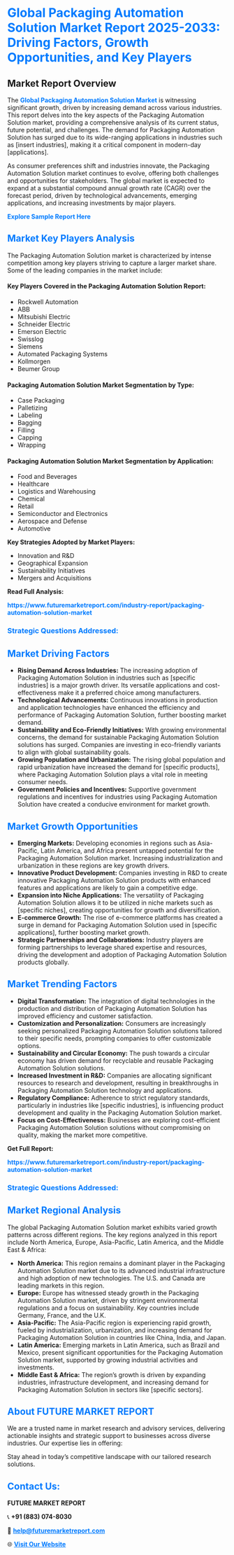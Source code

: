 <h1 style="color: #007BFF;">Global Packaging Automation Solution Market Report 2025-2033: Driving Factors, Growth Opportunities, and Key Players</h1>

<section id="overview">
<h2>Market Report Overview</h2>
<p>The <a href="https://www.futuremarketreport.com/industry-report/packaging-automation-solution-market" style="color: #007BFF; text-decoration: none;"><strong>Global Packaging Automation Solution Market</strong></a> is witnessing significant growth, driven by increasing demand across various industries. This report delves into the key aspects of the Packaging Automation Solution market, providing a comprehensive analysis of its current status, future potential, and challenges. The demand for Packaging Automation Solution has surged due to its wide-ranging applications in industries such as [insert industries], making it a critical component in modern-day [applications].</p>
<p>As consumer preferences shift and industries innovate, the Packaging Automation Solution market continues to evolve, offering both challenges and opportunities for stakeholders. The global market is expected to expand at a substantial compound annual growth rate (CAGR) over the forecast period, driven by technological advancements, emerging applications, and increasing investments by major players.</p>
</section>

<section id="overview">
<p><a href="https://www.futuremarketreport.com/request-sample/reportId=63216" style="color: #007BFF; text-decoration: none;"><strong>Explore Sample Report Here</strong></a></p>
</section>

<section id="key-players">
<h2 style="color: #007BFF;">Market Key Players Analysis</h2>
<p>The Packaging Automation Solution market is characterized by intense competition among key players striving to capture a larger market share. Some of the leading companies in the market include:</p>
<h4>Key Players Covered in the Packaging Automation Solution Report:</h4>
<ul><li>Rockwell Automation</li><li>ABB</li><li>Mitsubishi Electric</li><li>Schneider Electric</li><li>Emerson Electric</li><li>Swisslog</li><li>Siemens</li><li>Automated Packaging Systems</li><li>Kollmorgen</li><li>Beumer Group</li></ul>
<h4>Packaging Automation Solution Market Segmentation by Type:</h4>
<ul><li>Case Packaging</li><li>Palletizing</li><li>Labeling</li><li>Bagging</li><li>Filling</li><li>Capping</li><li>Wrapping</li></ul>

<h4>Packaging Automation Solution Market Segmentation by Application:</h4>
<ul><li>Food and Beverages</li><li>Healthcare</li><li>Logistics and Warehousing</li><li>Chemical</li><li>Retail</li><li>Semiconductor and Electronics</li><li>Aerospace and Defense</li><li>Automotive</li></ul>
<p><strong>Key Strategies Adopted by Market Players:</strong></p>
<ul>
<li>Innovation and R&D</li>
<li>Geographical Expansion</li>
<li>Sustainability Initiatives</li>
<li>Mergers and Acquisitions</li>
</ul>
</section>

<section>
<p><strong>Read Full Analysis: </strong></p><a href="https://www.futuremarketreport.com/industry-report/packaging-automation-solution-market" style="color: #007BFF; text-decoration: none;"><strong>https://www.futuremarketreport.com/industry-report/packaging-automation-solution-market</strong></a>
<h3 style="color: #007BFF;">Strategic Questions Addressed:</h3>
</section>

<section id="driving-factors">
<h2 style="color: #007BFF;">Market Driving Factors</h2>
<ul>
<li><strong>Rising Demand Across Industries:</strong> The increasing adoption of Packaging Automation Solution in industries such as [specific industries] is a major growth driver. Its versatile applications and cost-effectiveness make it a preferred choice among manufacturers.</li>
<li><strong>Technological Advancements:</strong> Continuous innovations in production and application technologies have enhanced the efficiency and performance of Packaging Automation Solution, further boosting market demand.</li>
<li><strong>Sustainability and Eco-Friendly Initiatives:</strong> With growing environmental concerns, the demand for sustainable Packaging Automation Solution solutions has surged. Companies are investing in eco-friendly variants to align with global sustainability goals.</li>
<li><strong>Growing Population and Urbanization:</strong> The rising global population and rapid urbanization have increased the demand for [specific products], where Packaging Automation Solution plays a vital role in meeting consumer needs.</li>
<li><strong>Government Policies and Incentives:</strong> Supportive government regulations and incentives for industries using Packaging Automation Solution have created a conducive environment for market growth.</li>
</ul>
</section>

<section id="growth-opportunities">
<h2 style="color: #007BFF;">Market Growth Opportunities</h2>
<ul>
<li><strong>Emerging Markets:</strong> Developing economies in regions such as Asia-Pacific, Latin America, and Africa present untapped potential for the Packaging Automation Solution market. Increasing industrialization and urbanization in these regions are key growth drivers.</li>
<li><strong>Innovative Product Development:</strong> Companies investing in R&D to create innovative Packaging Automation Solution products with enhanced features and applications are likely to gain a competitive edge.</li>
<li><strong>Expansion into Niche Applications:</strong> The versatility of Packaging Automation Solution allows it to be utilized in niche markets such as [specific niches], creating opportunities for growth and diversification.</li>
<li><strong>E-commerce Growth:</strong> The rise of e-commerce platforms has created a surge in demand for Packaging Automation Solution used in [specific applications], further boosting market growth.</li>
<li><strong>Strategic Partnerships and Collaborations:</strong> Industry players are forming partnerships to leverage shared expertise and resources, driving the development and adoption of Packaging Automation Solution products globally.</li>
</ul>
</section>

<section id="trending-factors">
<h2 style="color: #007BFF;">Market Trending Factors</h2>
<ul>
<li><strong>Digital Transformation:</strong> The integration of digital technologies in the production and distribution of Packaging Automation Solution has improved efficiency and customer satisfaction.</li>
<li><strong>Customization and Personalization:</strong> Consumers are increasingly seeking personalized Packaging Automation Solution solutions tailored to their specific needs, prompting companies to offer customizable options.</li>
<li><strong>Sustainability and Circular Economy:</strong> The push towards a circular economy has driven demand for recyclable and reusable Packaging Automation Solution solutions.</li>
<li><strong>Increased Investment in R&D:</strong> Companies are allocating significant resources to research and development, resulting in breakthroughs in Packaging Automation Solution technology and applications.</li>
<li><strong>Regulatory Compliance:</strong> Adherence to strict regulatory standards, particularly in industries like [specific industries], is influencing product development and quality in the Packaging Automation Solution market.</li>
<li><strong>Focus on Cost-Effectiveness:</strong> Businesses are exploring cost-efficient Packaging Automation Solution solutions without compromising on quality, making the market more competitive.</li>
</ul>
</section>

<section>
<p><strong>Get Full Report: </strong></p><a href="https://www.futuremarketreport.com/industry-report/packaging-automation-solution-market" style="color: #007BFF; text-decoration: none;"><strong>https://www.futuremarketreport.com/industry-report/packaging-automation-solution-market</strong></a>
<h3 style="color: #007BFF;">Strategic Questions Addressed:</h3>
</section>


<section id="regional-analysis">
<h2 style="color: #007BFF;">Market Regional Analysis</h2>
<p>The global Packaging Automation Solution market exhibits varied growth patterns across different regions. The key regions analyzed in this report include North America, Europe, Asia-Pacific, Latin America, and the Middle East & Africa:</p>
<ul>
<li><strong>North America:</strong> This region remains a dominant player in the Packaging Automation Solution market due to its advanced industrial infrastructure and high adoption of new technologies. The U.S. and Canada are leading markets in this region.</li>
<li><strong>Europe:</strong> Europe has witnessed steady growth in the Packaging Automation Solution market, driven by stringent environmental regulations and a focus on sustainability. Key countries include Germany, France, and the U.K.</li>
<li><strong>Asia-Pacific:</strong> The Asia-Pacific region is experiencing rapid growth, fueled by industrialization, urbanization, and increasing demand for Packaging Automation Solution in countries like China, India, and Japan.</li>
<li><strong>Latin America:</strong> Emerging markets in Latin America, such as Brazil and Mexico, present significant opportunities for the Packaging Automation Solution market, supported by growing industrial activities and investments.</li>
<li><strong>Middle East & Africa:</strong> The region’s growth is driven by expanding industries, infrastructure development, and increasing demand for Packaging Automation Solution in sectors like [specific sectors].</li>
</ul>
</section>

<footer>
<h2 style="color: #007BFF;">About FUTURE MARKET REPORT</h2>
<p>We are a trusted name in market research and advisory services, delivering actionable insights and strategic support to businesses across diverse industries. Our expertise lies in offering:</p>

<p>Stay ahead in today’s competitive landscape with our tailored research solutions.</p>

<h2 style="color: #007BFF;">Contact Us:</h2>
<p><strong>FUTURE MARKET REPORT</strong></p>
<p>📞 <strong>+91 (883) 074-8030</strong></p>
<p>📧 <strong><a href="mailto:help@futuremarketreport.com" style="color: #007BFF;">help@futuremarketreport.com</a></strong></p>
<p>🌐 <strong><a href="https://www.futuremarketreport.com/" style="color: #007BFF;">Visit Our Website</a></strong></p>
</footer>